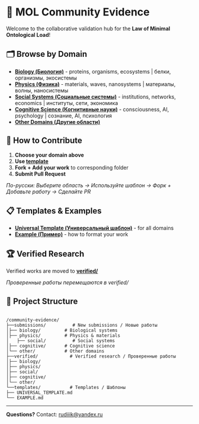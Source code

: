 # 🧪 MOL Community Evidence

Welcome to the collaborative validation hub for the **Law of Minimal Ontological Load**!

## 🗂️ Browse by Domain
- **[Biology (Биология)](submissions/biology/)** - proteins, organisms, ecosystems | белки, организмы, экосистемы
- **[Physics (Физика)](submissions/physics/)** - materials, waves, nanosystems | материалы, волны, наносистемы
- **[Social Systems (Социальные системы)](submissions/social/)** - institutions, networks, economics | институты, сети, экономика
- **[Cognitive Science (Когнитивные науки)](submissions/cognitive/)** - consciousness, AI, psychology | сознание, AI, психология
- **[Other Domains (Другие области)](submissions/other/)**

## 🚀 How to Contribute
1. **Choose your domain above**
2. **Use [template](templates/UNIVERSAL_TEMPLATE.md)**
3. **Fork + Add your work** to corresponding folder
4. **Submit Pull Request**

*По-русски: Выберите область → Используйте шаблон → Форк + Добавьте работу → Сделайте PR*

## 📋 Templates & Examples
- **[Universal Template (Универсальный шаблон)](templates/UNIVERSAL_TEMPLATE.md)** - for all domains
- **[Example (Пример)](templates/EXAMPLE.md)** - how to format your work

## 🏆 Verified Research
Verified works are moved to **[verified/](verified/)**

*Проверенные работы перемещаются в verified/*

## 📁 Project Structure

```

/community-evidence/
├──submissions/          # New submissions / Новые работы
│├── biology/         # Biological systems
│├── physics/         # Physics & materials
│   ├── social/          # Social systems
│├── cognitive/       # Cognitive science
│└── other/           # Other domains
├──verified/            # Verified research / Проверенные работы
│├── biology/
│├── physics/
│├── social/
│├── cognitive/
│└── other/
└──templates/           # Templates / Шаблоны
├── UNIVERSAL_TEMPLATE.md
└── EXAMPLE.md

```

---

**Questions?** Contact: rudiiik@yandex.ru

